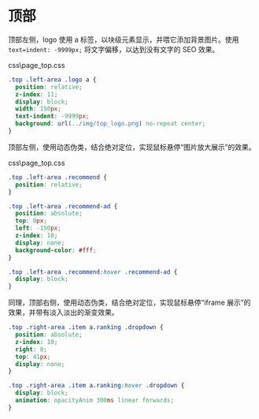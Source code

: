 # 顶部

顶部左侧，logo 使用 a 标签，以块级元素显示，并喂它添加背景图片。使用 `text=indent: -9999px;` 将文字偏移，以达到没有文字的 SEO 效果。

css\page_top.css

```css
.top .left-area .logo a {
  position: relative;
  z-index: 11;
  display: block;
  width: 150px;
  text-indent: -9999px;
  background: url(../img/top_logo.png) no-repeat center;
}
```

顶部左侧，使用动态伪类，结合绝对定位，实现鼠标悬停“图片放大展示”的效果。

css\page_top.css

```css
.top .left-area .recommend {
  position: relative;
}

.top .left-area .recommend-ad {
  position: absolute;
  top: 0px;
  left: -150px;
  z-index: 10;
  display: none;
  background-color: #fff;
}

.top .left-area .recommend:hover .recommend-ad {
  display: block;
}
```

同理，顶部右侧，使用动态伪类，结合绝对定位，实现鼠标悬停“iframe 展示”的效果，并带有淡入淡出的渐变效果。

```css
.top .right-area .item a.ranking .dropdown {
  position: absolute;
  z-index: 10;
  right: 0;
  top: 41px;
  display: none;
}

.top .right-area .item a.ranking:hover .dropdown {
  display: block;
  animation: opacityAnim 300ms linear forwards;
}
```






